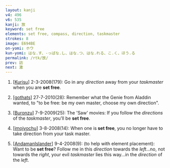 ```yaml
---
layout: kanji
v4: 496
v6: 535
kanji: 放
keyword: set free
elements: set free, compass, direction, taskmaster
strokes: 8
image: E694BE
on-yomi: ホウ
kun-yomi: はな.す、-っぱな.し、はな.つ、はな.れる、こ.く、ほう.る
permalink: /rtk/放/
prev: 訪
next: 激
---
```


1) [<a href="http://kanji.koohii.com/profile/Kurisu">Kurisu</a>] 2-3-2008(179): Go in any <em>direction</em> away from your <em>taskmaster</em> when you are <strong>set free</strong>.

2) [<a href="http://kanji.koohii.com/profile/gothats">gothats</a>] 27-7-2010(28): Remember what the Genie from Aladdin wanted, to &quot;to be free: be my own master, choose my own direction&quot;.

3) [<a href="http://kanji.koohii.com/profile/Buronzu">Buronzu</a>] 7-9-2009(25): The &#039;Saw&#039; movies: If you follow the <em>directions</em> of the <em>taskmaster</em>, you&#039;ll be <strong>set free</strong>.

4) [<a href="http://kanji.koohii.com/profile/imojyochu">imojyochu</a>] 3-8-2008(14): When one is<strong> set free</strong>, you no longer have to take direction from your task master.

5) [<a href="http://kanji.koohii.com/profile/AndamanIslander">AndamanIslander</a>] 9-4-2008(9): (to help with element placement): Want to be<strong> set free</strong>? Follow me in this <em>direction</em> towards the <em>left</em>...no, not towards the <em>right</em>, your evil <em>taskmaster</em> lies this way...in the <em>direction</em> of the <em>left</em>.

